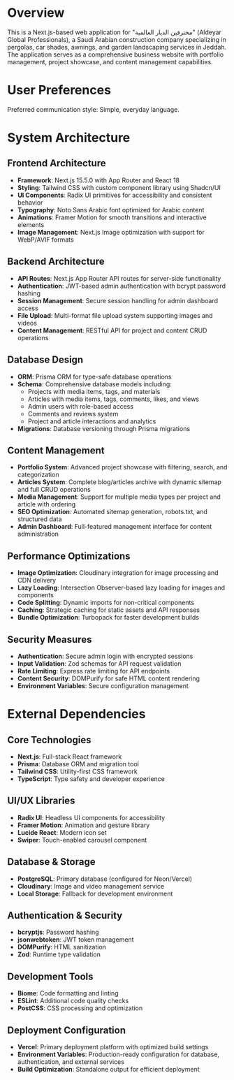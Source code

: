# Overview

This is a Next.js-based web application for "محترفين الديار العالمية" (Aldeyar Global Professionals), a Saudi Arabian construction company specializing in pergolas, car shades, awnings, and garden landscaping services in Jeddah. The application serves as a comprehensive business website with portfolio management, project showcase, and content management capabilities.

# User Preferences

Preferred communication style: Simple, everyday language.

# System Architecture

## Frontend Architecture
- **Framework**: Next.js 15.5.0 with App Router and React 18
- **Styling**: Tailwind CSS with custom component library using Shadcn/UI
- **UI Components**: Radix UI primitives for accessibility and consistent behavior
- **Typography**: Noto Sans Arabic font optimized for Arabic content
- **Animations**: Framer Motion for smooth transitions and interactive elements
- **Image Management**: Next.js Image optimization with support for WebP/AVIF formats

## Backend Architecture
- **API Routes**: Next.js App Router API routes for server-side functionality
- **Authentication**: JWT-based admin authentication with bcrypt password hashing
- **Session Management**: Secure session handling for admin dashboard access
- **File Upload**: Multi-format file upload system supporting images and videos
- **Content Management**: RESTful API for project and content CRUD operations

## Database Design
- **ORM**: Prisma ORM for type-safe database operations
- **Schema**: Comprehensive database models including:
  - Projects with media items, tags, and materials
  - Articles with media items, tags, comments, likes, and views
  - Admin users with role-based access
  - Comments and reviews system
  - Project and article interactions and analytics
- **Migrations**: Database versioning through Prisma migrations

## Content Management
- **Portfolio System**: Advanced project showcase with filtering, search, and categorization
- **Articles System**: Complete blog/articles archive with dynamic sitemap and full CRUD operations
- **Media Management**: Support for multiple media types per project and article with ordering
- **SEO Optimization**: Automated sitemap generation, robots.txt, and structured data
- **Admin Dashboard**: Full-featured management interface for content administration

## Performance Optimizations
- **Image Optimization**: Cloudinary integration for image processing and CDN delivery
- **Lazy Loading**: Intersection Observer-based lazy loading for images and components
- **Code Splitting**: Dynamic imports for non-critical components
- **Caching**: Strategic caching for static assets and API responses
- **Bundle Optimization**: Turbopack for faster development builds

## Security Measures
- **Authentication**: Secure admin login with encrypted sessions
- **Input Validation**: Zod schemas for API request validation
- **Rate Limiting**: Express rate limiting for API endpoints
- **Content Security**: DOMPurify for safe HTML content rendering
- **Environment Variables**: Secure configuration management

# External Dependencies

## Core Technologies
- **Next.js**: Full-stack React framework
- **Prisma**: Database ORM and migration tool
- **Tailwind CSS**: Utility-first CSS framework
- **TypeScript**: Type safety and developer experience

## UI/UX Libraries
- **Radix UI**: Headless UI components for accessibility
- **Framer Motion**: Animation and gesture library
- **Lucide React**: Modern icon set
- **Swiper**: Touch-enabled carousel component

## Database & Storage
- **PostgreSQL**: Primary database (configured for Neon/Vercel)
- **Cloudinary**: Image and video management service
- **Local Storage**: Fallback for development environment

## Authentication & Security
- **bcryptjs**: Password hashing
- **jsonwebtoken**: JWT token management
- **DOMPurify**: HTML sanitization
- **Zod**: Runtime type validation

## Development Tools
- **Biome**: Code formatting and linting
- **ESLint**: Additional code quality checks
- **PostCSS**: CSS processing and optimization

## Deployment Configuration
- **Vercel**: Primary deployment platform with optimized build settings
- **Environment Variables**: Production-ready configuration for database, authentication, and external services
- **Build Optimization**: Standalone output for efficient deployment